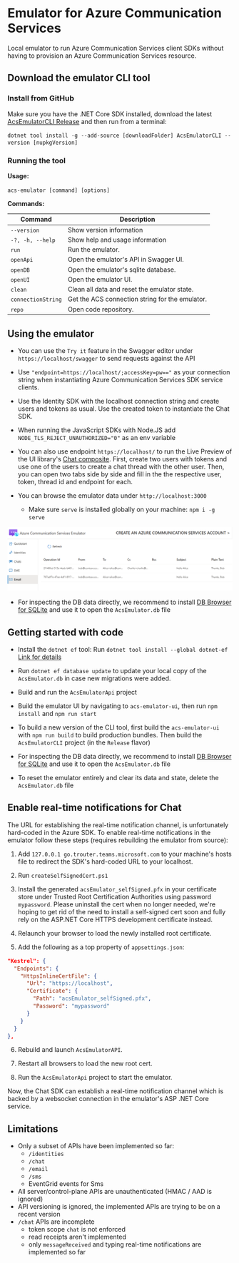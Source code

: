 # Emulator for Azure Communication Services
Local emulator to run Azure Communication Services client SDKs without having to provision an Azure Communication Services resource.

## Download the emulator CLI tool

### Install from GitHub

Make sure you have the .NET Core SDK installed, download the latest [AcsEmulatorCLI Release](https://github.com/DominikMe/acs-emulator/releases) and then run from a terminal:

```dotnetcli
dotnet tool install -g --add-source [downloadFolder] AcsEmulatorCLI --version [nupkgVersion]
```

### Running the tool

**Usage:**

`acs-emulator [command] [options]`

**Commands:**

| Command            | Description                      |
| ------------------ | -------------------------------- |
|  `--version `        | Show version information
|  `-?, -h, --help`    | Show help and usage information |
|  `run`               | Run the emulator. |
|  `openApi`           | Open the emulator's API in Swagger UI. |
|  `openDB`            | Open the emulator's sqlite database.         |
|  `openUI`            | Open the emulator UI. |
|  `clean`             | Clean all data and reset the emulator state. |
|  `connectionString`  | Get the ACS connection string for the emulator. |
|  `repo`              | Open code repository. |

## Using the emulator

* You can use the `Try it` feature in the Swagger editor under `https://localhost/swagger` to send requests against the API

* Use `"endpoint=https://localhost/;accessKey=pw=="` as your connection string when instantiating Azure Communication Services SDK service clients.

* Use the Identity SDK with the localhost connection string and create users and tokens as usual. Use the created token to instantiate the Chat SDK.

* When running the JavaScript SDKs with Node.JS add `NODE_TLS_REJECT_UNAUTHORIZED="0"` as an env variable

* You can also use endpoint `https://localhost/` to run the Live Preview of the UI library's [Chat composite](https://azure.github.io/communication-ui-library/?path=/story/composites-chat-joinexistingchatthread--join-existing-chat-thread). First, create two users with tokens and use one of the users to create a chat thread with the other user. Then, you can open two tabs side by side and fill in the the respective user, token, thread id and endpoint for each.

* You can browse the emulator data under `http://localhost:3000`
    * Make sure `serve` is installed globally on your machine: `npm i -g serve`

![Emulator UI](./AcsEmulator/EmulatorUI.png)

* For inspecting the DB data directly, we recommend to install [DB Browser for SQLite](https://sqlitebrowser.org/) and use it to open the `AcsEmulator.db` file

## Getting started with code

* Install the `dotnet ef` tool: Run `dotnet tool install --global dotnet-ef` [Link for details](https://docs.microsoft.com/en-us/ef/core/cli/dotnet)

* Run `dotnet ef database update` to update your local copy of the `AcsEmulator.db` in case new migrations were added.

* Build and run the `AcsEmulatorApi` project

* Build the emulator UI by navigating to `acs-emulator-ui`, then run `npm install` and `npm run start`

* To build a new version of the CLI tool, first build the `acs-emulator-ui` with `npm run build` to build production bundles. Then build the `AcsEmulatorCLI` project (in the `Release` flavor)

* For inspecting the DB data directly, we recommend to install [DB Browser for SQLite](https://sqlitebrowser.org/) and use it to open the `AcsEmulator.db` file

* To reset the emulator entirely and clear its data and state, delete the `AcsEmulator.db` file

## Enable real-time notifications for Chat

The URL for establishing the real-time notification channel, is unfortunately hard-coded in the Azure SDK. To enable real-time notifications in the emulator follow these steps (requires rebuilding the emulator from source):

1. Add `127.0.0.1 go.trouter.teams.microsoft.com` to your machine's hosts file to redirect the SDK's hard-coded URL to your localhost.

1. Run `createSelfSignedCert.ps1`

1. Install the generated `acsEmulator_selfSigned.pfx` in your certificate store under Trusted Root Certification Authorities using password `mypassword`. Please uninstall the cert when no longer needed, we're hoping to get rid of the need to install a self-signed cert soon and fully rely on the ASP.NET Core HTTPS development certificate instead.

1. Relaunch your browser to load the newly installed root certificate.

1. Add the following as a top property of `appsettings.json`:

```json
"Kestrel": {
  "Endpoints": {
    "HttpsInlineCertFile": {
      "Url": "https://localhost",
      "Certificate": {
        "Path": "acsEmulator_selfSigned.pfx",
        "Password": "mypassword"
      }
    }
  }
},
```

6. Rebuild and launch `AcsEmulatorAPI`.

7. Restart all browsers to load the new root cert.

8. Run the `AcsEmulatorApi` project to start the emulator.

Now, the Chat SDK can establish a real-time notification channel which is backed by a websocket connection in the emulator's ASP .NET Core service.

## Limitations

* Only a subset of APIs have been implemented so far:
  * `/identities`
  * `/chat`
  * `/email`
  * `/sms`
  * EventGrid events for Sms
* All server/control-plane APIs are unauthenticated (HMAC / AAD is ignored)
* API versioning is ignored, the implemented APIs are trying to be on a recent version
* `/chat` APIs are incomplete
  * token scope `chat` is not enforced
  * read receipts aren't implemented
  * only `messageReceived` and typing real-time notifications are implemented so far
